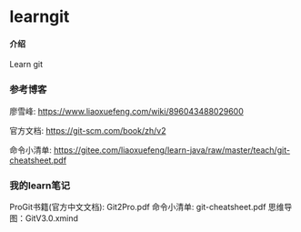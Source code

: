 # learngit

#### 介绍
Learn git

### 参考博客
廖雪峰: https://www.liaoxuefeng.com/wiki/896043488029600

官方文档: https://git-scm.com/book/zh/v2

命令小清单: https://gitee.com/liaoxuefeng/learn-java/raw/master/teach/git-cheatsheet.pdf

### 我的learn笔记
ProGit书籍(官方中文文档): Git2Pro.pdf
命令小清单: git-cheatsheet.pdf
思维导图：GitV3.0.xmind

